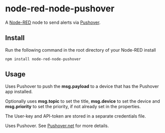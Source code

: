 node-red-node-pushover
======================

A <a href="http://nodered.org" target="_new">Node-RED</a> node to send alerts via <a href="http://www.pushover.net/" target="_new">Pushover</a>.

Install
-------

Run the following command in the root directory of your Node-RED install

    npm install node-red-node-pushover


Usage
-----

Uses Pushover to push the <b>msg.payload</b> to a device that has the Pushover app installed.

Optionally uses **msg.topic** to set the title, **msg.device** to set the device
and **msg.priority** to set the priority, if not already set in the properties.

The User-key and API-token are stored in a separate credentials file.

Uses Pushover. See <a href="https://pushover.net" target="_new">Pushover.net</a> for more details.
